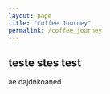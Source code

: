 ```yaml
---
layout: page
title: "Coffee Journey"
permalink: /coffee_journey
---
```



## teste stes test 

ae dajdnkoaned 
